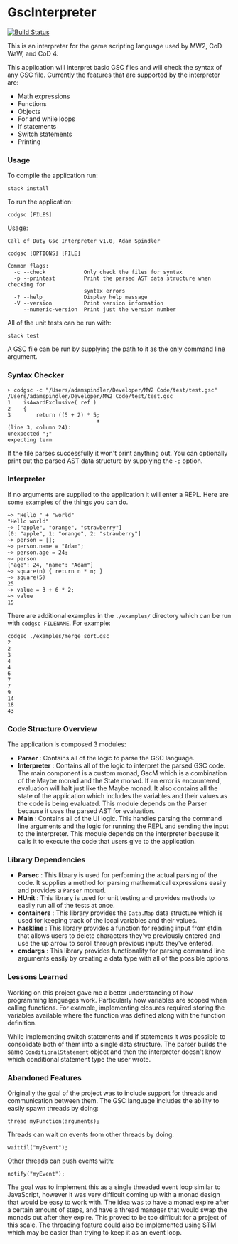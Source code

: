# GscInterpreter

[![Build Status](https://travis-ci.org/Experiment5X/GscInterpreter.svg?branch=master)](https://travis-ci.org/Experiment5X/GscInterpreter)

This is an interpreter for the game scripting language used by MW2, CoD WaW, and CoD 4. 

This application will interpret basic GSC files and will check the syntax of any GSC file. Currently the features that are supported by the interpreter are:
 - Math expressions
 - Functions
 - Objects
 - For and while loops
 - If statements
 - Switch statements
 - Printing

### Usage
To compile the application run:
```
stack install
```

To run the application:
```
codgsc [FILES]
```

Usage:
```
Call of Duty Gsc Interpreter v1.0, Adam Spindler

codgsc [OPTIONS] [FILE]

Common flags:
  -c --check            Only check the files for syntax
  -p --printast         Print the parsed AST data structure when checking for
                        syntax errors
  -? --help             Display help message
  -V --version          Print version information
     --numeric-version  Print just the version number
```
All of the unit tests can be run with:
```
stack test
```

A GSC file can be run by supplying the path to it as the only command line argument.

### Syntax Checker
```
➤ codgsc -c "/Users/adamspindler/Developer/MW2 Code/test/test.gsc"
/Users/adamspindler/Developer/MW2 Code/test/test.gsc
1    isAwardExclusive( ref )
2    {
3        return ((5 + 2) * 5;
                            ⬆
(line 3, column 24):
unexpected ";"
expecting term
```

If the file parses successfully it won't print anything out. You can optionally print out the parsed AST data structure by supplying the `-p` option.

### Interpreter
If no arguments are supplied to the application it will enter a REPL. Here are some examples of the things you can do.
```
~> "Hello " + "world"
"Hello world"
~> ["apple", "orange", "strawberry"]
[0: "apple", 1: "orange", 2: "strawberry"]
~> person = [];
~> person.name = "Adam";
~> person.age = 24;
~> person
["age": 24, "name": "Adam"]
~> square(n) { return n * n; }
~> square(5)
25
~> value = 3 + 6 * 2;
~> value
15
```

There are additional examples in the `./examples/` directory which can be run with `codgsc FILENAME`. For example:
```
codgsc ./examples/merge_sort.gsc 
2
2
3
4
4
6
7
7
9
14
18
43
```

### Code Structure Overview
The application is composed 3 modules:
 - **Parser** : Contains all of the logic to parse the GSC language.
 - **Interpreter** : Contains all of the logic to interpret the parsed GSC code. The main component is a custom monad, GscM which is a combination of the Maybe monad and the State monad. If an error is encountered, evaluation will halt just like the Maybe monad. It also contains all the state of the application which includes the variables and their values as the code is being evaluated. This module depends on the Parser because it uses the parsed AST for evaluation.
 - **Main** : Contains all of the UI logic. This handles parsing the command line arguments and the logic for running the REPL and sending the input to the interpreter. This module depends on the interpreter because it calls it to execute the code that users give to the application.

### Library Dependencies
 - **Parsec** : This library is used for performing the actual parsing of the code. It supplies a method for parsing mathematical expressions easily and provides a `Parser` monad.
 - **HUnit** : This library is used for unit testing and provides methods to easily run all of the tests at once.
 - **containers** : This library provides the `Data.Map` data structure which is used for keeping track of the local variables and their values.
 - **haskline** : This library provides a function for reading input from stdin that allows users to delete characters they've previously entered and use the up arrow to scroll through previous inputs they've entered.
 - **cmdargs** : This library provides functionality for parsing command line arguments easily by creating a data type with all of the possible options. 

### Lessons Learned
Working on this project gave me a better understanding of how programming languages work. Particularly how variables are scoped when calling functions. For example, implementing closures required storing the variables available where the function was defined along with the function definition.

While implementing switch statements and if statements it was possible to consolidate both of them into a single data structure. The parser builds the same `ConditionalStatement` object and then the interpreter doesn't know which conditional statement type the user wrote.

### Abandoned Features
Originally the goal of the project was to include support for threads and communication between them. The GSC language includes the ability to easily spawn threads by doing:
```
thread myFunction(arguments);
```
Threads can wait on events from other threads by doing:
```
waittil("myEvent");
```
Other threads can push events with:
```
notify("myEvent");
```
The goal was to implement this as a single threaded event loop similar to JavaScript, however it was very difficult coming up with a monad design that would be easy to work with. The idea was to have a monad expire after a certain amount of steps, and have a thread manager that would swap the monads out after they expire. This proved to be too difficult for a project of this scale.
The threading feature could also be implemented using STM which may be easier than trying to keep it as an event loop.